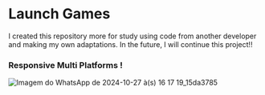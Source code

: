 # Launch Games

I created this repository more for study using code from another developer and making my own adaptations. In the future, I will continue this project!!

### Responsive Multi Platforms !

![Imagem do WhatsApp de 2024-10-27 à(s) 16 17 19_15da3785](https://github.com/user-attachments/assets/9b61cccd-4c82-4f5a-a936-e5bdc6b3638d)
